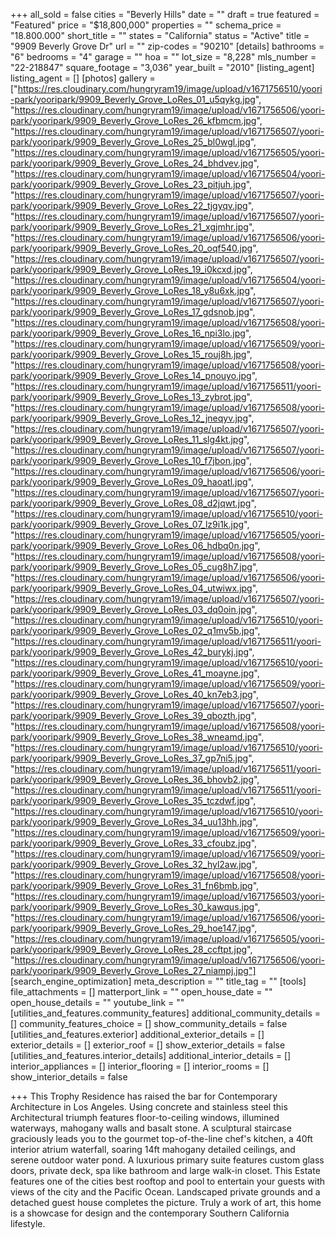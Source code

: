 +++
all_sold = false
cities = "Beverly Hills"
date = ""
draft = true
featured = "Featured"
price = "$18,800,000"
properties = ""
schema_price = "18.800.000"
short_title = ""
states = "California"
status = "Active"
title = "9909 Beverly Grove Dr"
url = ""
zip-codes = "90210"
[details]
bathrooms = "6"
bedrooms = "4"
garage = ""
hoa = ""
lot_size = "8,228"
mls_number = "22-218847"
square_footage = "3,036"
year_built = "2010"
[listing_agent]
listing_agent = []
[photos]
gallery = ["https://res.cloudinary.com/hungryram19/image/upload/v1671756510/yoori-park/yooripark/9909_Beverly_Grove_LoRes_01_u5qykg.jpg", "https://res.cloudinary.com/hungryram19/image/upload/v1671756506/yoori-park/yooripark/9909_Beverly_Grove_LoRes_26_kfbmcm.jpg", "https://res.cloudinary.com/hungryram19/image/upload/v1671756507/yoori-park/yooripark/9909_Beverly_Grove_LoRes_25_bl0wgl.jpg", "https://res.cloudinary.com/hungryram19/image/upload/v1671756505/yoori-park/yooripark/9909_Beverly_Grove_LoRes_24_bhdvev.jpg", "https://res.cloudinary.com/hungryram19/image/upload/v1671756504/yoori-park/yooripark/9909_Beverly_Grove_LoRes_23_pitjuh.jpg", "https://res.cloudinary.com/hungryram19/image/upload/v1671756507/yoori-park/yooripark/9909_Beverly_Grove_LoRes_22_tjgyqv.jpg", "https://res.cloudinary.com/hungryram19/image/upload/v1671756507/yoori-park/yooripark/9909_Beverly_Grove_LoRes_21_xgjmhr.jpg", "https://res.cloudinary.com/hungryram19/image/upload/v1671756506/yoori-park/yooripark/9909_Beverly_Grove_LoRes_20_oqf540.jpg", "https://res.cloudinary.com/hungryram19/image/upload/v1671756507/yoori-park/yooripark/9909_Beverly_Grove_LoRes_19_i0kcxd.jpg", "https://res.cloudinary.com/hungryram19/image/upload/v1671756504/yoori-park/yooripark/9909_Beverly_Grove_LoRes_18_y8u6xk.jpg", "https://res.cloudinary.com/hungryram19/image/upload/v1671756507/yoori-park/yooripark/9909_Beverly_Grove_LoRes_17_gdsnob.jpg", "https://res.cloudinary.com/hungryram19/image/upload/v1671756508/yoori-park/yooripark/9909_Beverly_Grove_LoRes_16_npi3lo.jpg", "https://res.cloudinary.com/hungryram19/image/upload/v1671756509/yoori-park/yooripark/9909_Beverly_Grove_LoRes_15_rouj8h.jpg", "https://res.cloudinary.com/hungryram19/image/upload/v1671756508/yoori-park/yooripark/9909_Beverly_Grove_LoRes_14_pnouyo.jpg", "https://res.cloudinary.com/hungryram19/image/upload/v1671756511/yoori-park/yooripark/9909_Beverly_Grove_LoRes_13_zybrot.jpg", "https://res.cloudinary.com/hungryram19/image/upload/v1671756508/yoori-park/yooripark/9909_Beverly_Grove_LoRes_12_jneqyv.jpg", "https://res.cloudinary.com/hungryram19/image/upload/v1671756507/yoori-park/yooripark/9909_Beverly_Grove_LoRes_11_slg4kt.jpg", "https://res.cloudinary.com/hungryram19/image/upload/v1671756507/yoori-park/yooripark/9909_Beverly_Grove_LoRes_10_f7jbon.jpg", "https://res.cloudinary.com/hungryram19/image/upload/v1671756506/yoori-park/yooripark/9909_Beverly_Grove_LoRes_09_haoatl.jpg", "https://res.cloudinary.com/hungryram19/image/upload/v1671756507/yoori-park/yooripark/9909_Beverly_Grove_LoRes_08_d2jqwt.jpg", "https://res.cloudinary.com/hungryram19/image/upload/v1671756510/yoori-park/yooripark/9909_Beverly_Grove_LoRes_07_lz9i1k.jpg", "https://res.cloudinary.com/hungryram19/image/upload/v1671756505/yoori-park/yooripark/9909_Beverly_Grove_LoRes_06_hdbq0n.jpg", "https://res.cloudinary.com/hungryram19/image/upload/v1671756508/yoori-park/yooripark/9909_Beverly_Grove_LoRes_05_cug8h7.jpg", "https://res.cloudinary.com/hungryram19/image/upload/v1671756506/yoori-park/yooripark/9909_Beverly_Grove_LoRes_04_utwiwx.jpg", "https://res.cloudinary.com/hungryram19/image/upload/v1671756507/yoori-park/yooripark/9909_Beverly_Grove_LoRes_03_dq0oin.jpg", "https://res.cloudinary.com/hungryram19/image/upload/v1671756510/yoori-park/yooripark/9909_Beverly_Grove_LoRes_02_q1mv5b.jpg", "https://res.cloudinary.com/hungryram19/image/upload/v1671756511/yoori-park/yooripark/9909_Beverly_Grove_LoRes_42_burykj.jpg", "https://res.cloudinary.com/hungryram19/image/upload/v1671756510/yoori-park/yooripark/9909_Beverly_Grove_LoRes_41_moayne.jpg", "https://res.cloudinary.com/hungryram19/image/upload/v1671756509/yoori-park/yooripark/9909_Beverly_Grove_LoRes_40_kn7eb3.jpg", "https://res.cloudinary.com/hungryram19/image/upload/v1671756507/yoori-park/yooripark/9909_Beverly_Grove_LoRes_39_qbozth.jpg", "https://res.cloudinary.com/hungryram19/image/upload/v1671756508/yoori-park/yooripark/9909_Beverly_Grove_LoRes_38_wneamd.jpg", "https://res.cloudinary.com/hungryram19/image/upload/v1671756510/yoori-park/yooripark/9909_Beverly_Grove_LoRes_37_gp7ni5.jpg", "https://res.cloudinary.com/hungryram19/image/upload/v1671756511/yoori-park/yooripark/9909_Beverly_Grove_LoRes_36_bhovb2.jpg", "https://res.cloudinary.com/hungryram19/image/upload/v1671756511/yoori-park/yooripark/9909_Beverly_Grove_LoRes_35_tczdwf.jpg", "https://res.cloudinary.com/hungryram19/image/upload/v1671756510/yoori-park/yooripark/9909_Beverly_Grove_LoRes_34_uu13hh.jpg", "https://res.cloudinary.com/hungryram19/image/upload/v1671756509/yoori-park/yooripark/9909_Beverly_Grove_LoRes_33_cfoubz.jpg", "https://res.cloudinary.com/hungryram19/image/upload/v1671756509/yoori-park/yooripark/9909_Beverly_Grove_LoRes_32_hyl2aw.jpg", "https://res.cloudinary.com/hungryram19/image/upload/v1671756508/yoori-park/yooripark/9909_Beverly_Grove_LoRes_31_fn6bmb.jpg", "https://res.cloudinary.com/hungryram19/image/upload/v1671756503/yoori-park/yooripark/9909_Beverly_Grove_LoRes_30_kawqus.jpg", "https://res.cloudinary.com/hungryram19/image/upload/v1671756506/yoori-park/yooripark/9909_Beverly_Grove_LoRes_29_hoe147.jpg", "https://res.cloudinary.com/hungryram19/image/upload/v1671756505/yoori-park/yooripark/9909_Beverly_Grove_LoRes_28_ccftpt.jpg", "https://res.cloudinary.com/hungryram19/image/upload/v1671756506/yoori-park/yooripark/9909_Beverly_Grove_LoRes_27_niampj.jpg"]
[search_engine_optimization]
meta_description = ""
title_tag = ""
[tools]
file_attachments = []
matterport_link = ""
open_house_date = ""
open_house_details = ""
youtube_link = ""
[utilities_and_features.community_features]
additional_community_details = []
community_features_choice = []
show_community_details = false
[utilities_and_features.exterior]
additional_exterior_details = []
exterior_details = []
exterior_roof = []
show_exterior_details = false
[utilities_and_features.interior_details]
additional_interior_details = []
interior_appliances = []
interior_flooring = []
interior_rooms = []
show_interior_details = false

+++
This Trophy Residence has raised the bar for Contemporary Architecture in Los Angeles. Using concrete and stainless steel this Architectural triumph features floor-to-ceiling windows, illumined waterways, mahogany walls and basalt stone. A sculptural staircase graciously leads you to the gourmet top-of-the-line chef's kitchen, a 40ft interior atrium waterfall, soaring 14ft mahogany detailed ceilings, and serene outdoor water pond. A luxurious primary suite features custom glass doors, private deck, spa like bathroom and large walk-in closet. This Estate features one of the cities best rooftop and pool to entertain your guests with views of the city and the Pacific Ocean. Landscaped private grounds and a detached guest house completes the picture. Truly a work of art, this home is a showcase for design and the contemporary Southern California lifestyle.